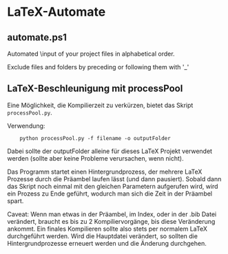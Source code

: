 # LaTeX-Automate
## automate.ps1
 Automated \input of your project files in alphabetical order.
 
 Exclude files and folders by preceding or following them with '_'



## LaTeX-Beschleunigung mit processPool
Eine Möglichkeit, die Kompilierzeit zu verkürzen, bietet das Skript `processPool.py`. 

Verwendung:
```
    python processPool.py -f filename -o outputFolder
```
Dabei sollte der outputFolder alleine für dieses LaTeX Projekt verwendet werden (sollte aber keine Probleme verursachen, wenn nicht).

Das Programm startet einen Hintergrundprozess, der mehrere LaTeX Prozesse durch die Präambel laufen lässt (und dann pausiert). Sobald dann das Skript noch einmal mit den gleichen Parametern aufgerufen wird, wird ein Prozess zu Ende geführt, wodurch man sich die Zeit in der Präambel spart. 

Caveat: Wenn man etwas in der Präambel, im Index, oder in der .bib Datei verändert, braucht es bis zu 2 Kompiliervorgänge, bis diese Veränderung ankommt. Ein finales Kompilieren sollte also stets per normalem LaTeX durchgeführt werden. Wird die Hauptdatei verändert, so sollten die Hintergrundprozesse erneuert werden und die Änderung durchgehen.
